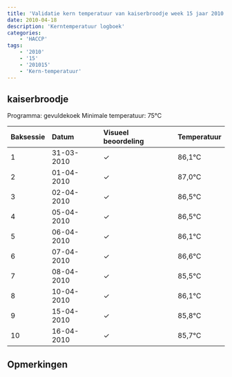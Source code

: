 ```yaml
---
title: 'Validatie kern temperatuur van kaiserbroodje week 15 jaar 2010'
date: 2010-04-18
description: 'Kerntemperatuur logboek'
categories:
    - 'HACCP'
tags:
    - '2010'
    - '15'
    - '201015'
    - 'Kern-temperatuur'
---
```


## kaiserbroodje

Programma: gevuldekoek
Minimale temperatuur: 75°C

| Baksessie | Datum | Visueel beoordeling | Temperatuur |
|:---|:---|:---|:---|
| 1 | 31-03-2010 | &check; | 86,1°C |
| 2 | 01-04-2010 | &check; | 87,0°C |
| 3 | 02-04-2010 | &check; | 86,5°C |
| 4 | 05-04-2010 | &check; | 86,5°C |
| 5 | 06-04-2010 | &check; | 86,1°C |
| 6 | 07-04-2010 | &check; | 86,6°C |
| 7 | 08-04-2010 | &check; | 85,5°C |
| 8 | 10-04-2010 | &check; | 86,1°C |
| 9 | 15-04-2010 | &check; | 85,8°C |
| 10 | 16-04-2010 | &check; | 85,7°C |

## Opmerkingen


